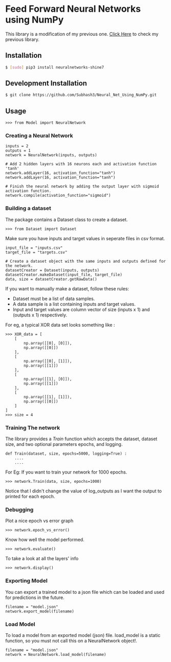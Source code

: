 # Feed Forward Neural Networks using NumPy
This library is a modification of my previous one. [Click Here](https://github.com/Subhash3/Neural-Networks/tree/master/Feed_Forward_Networks) to check my previous library.


## Installation  
```bash
$ [sudo] pip3 install neuralnetworks-shine7
``` 

## Development Installation
```bash
$ git clone https://github.com/Subhash3/Neural_Net_Using_NumPy.git
```

## Usage

```python3
>>> from Model import NeuralNetwork
```
### Creating a Neural Network
```python3
inputs = 2
outputs = 1
network = NeuralNetwork(inputs, outputs)

# Add 2 hidden layers with 16 neurons each and activation function 'tanh'
network.addLayer(16, activation_function="tanh") 
network.addLayer(16, activation_function="tanh")

# Finish the neural network by adding the output layer with sigmoid activation function.
network.compile(activation_function="sigmoid")
```
### Building a dataset
The package contains a Dataset class to create a dataset.

```python3
>>> from Dataset import Dataset
```

Make sure you have inputs and target values in seperate files in csv format.

```python3
input_file = "inputs.csv"
target_file = "targets.csv"

# Create a dataset object with the same inputs and outputs defined for the network.
datasetCreator = Dataset(inputs, outputs)
datasetCreator.makeDataset(input_file, target_file)
data, size = datasetCreator.getRawData()
```

If you want to manually make a dataset, follow these rules:
- Dataset must be a list of data samples.
- A data sample is a list containing inputs and target values.
- Input and target values are column vector of size (inputs x 1) and (outputs x 1) respectively.

For eg, a typical XOR data set looks something like :
```python3
>>> XOR_data = [
    [
        np.array([[0], [0]]),
        np.array([[0]])
    ],
    [
        np.array([[0], [1]]),
        np.array([[1]])
    ],
    [
        np.array([[1], [0]]),
        np.array([[1]])
    ],
    [
        np.array([[1], [1]]),
        np.array([[0]])
    ]
]
>>> size = 4
```

### Training The network
The library provides a *Train* function which accepts the dataset, dataset size, and two optional parameters epochs, and logging.
```python3
def Train(dataset, size, epochs=5000, logging=True) :
	....
	....
```
For Eg: If you want to train your network for 1000 epochs.
```python3
>>> network.Train(data, size, epochs=1000)
```
Notice that I didn't change the value of log_outputs as I want the output to printed for each epoch.


### Debugging
Plot a nice epoch vs error graph
```python3
>>> network.epoch_vs_error()
```

Know how well the model performed.
```python3
>>> network.evaluate()
```

To take a look at all the layers' info
```python3
>>> network.display()
```

### Exporting Model
You can export a trained model to a json file which can be loaded and used for predictions in the future.
```python3
filename = "model.json"
network.export_model(filename)
```

### Load Model
To load a model from an exported model (json) file.
load\_model is a static function, so you must not call this on a NeuralNetwork object!.
```python3
filename = "model.json"
network = NeuralNetwork.load_model(filename)
```